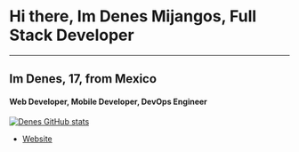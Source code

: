 # Hi there, Im Denes Mijangos, Full Stack Developer
---
## Im Denes, 17, from Mexico
#### Web Developer, Mobile Developer, DevOps Engineer
[![Denes GitHub stats](https://github-readme-stats-l1v9wkowx-denes16.vercel.app/api?username=denes16&count_private=true)](https://github.com/denes16)
- [Website](https://denes-mijangos.com/)

<!--
**denes16/denes16** is a ✨ _special_ ✨ repository because its `README.md` (this file) appears on your GitHub profile.

Here are some ideas to get you started:

- 🔭 I’m currently working on ...
- 🌱 I’m currently learning ...
- 👯 I’m looking to collaborate on ...
- 🤔 I’m looking for help with ...
- 💬 Ask me about ...
- 📫 How to reach me: ...
- 😄 Pronouns: ...
- ⚡ Fun fact: ...
-->
